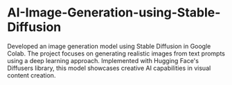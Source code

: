 # AI-Image-Generation-using-Stable-Diffusion
Developed an image generation model using Stable Diffusion in Google Colab. The project focuses on generating realistic images from text prompts using a deep learning approach. Implemented with Hugging Face's Diffusers library, this model showcases creative AI capabilities in visual content creation.
